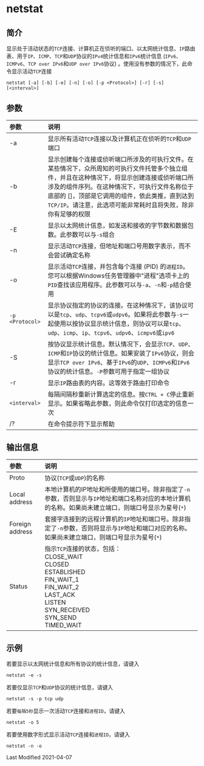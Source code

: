 # netstat

## 简介

显示处于活动状态的`TCP`连接、计算机正在侦听的端口、以太网统计信息、`IP`路由表、用于`IP`、`ICMP`、`TCP`和`UDP`协议的`IPv4`统计信息和`IPv6`统计信息 (`IPv6`、`ICMPv6`、`TCP over IPv6`和`UDP over IPv6`协议) 。使用没有参数的情况下，此命令显示活动`TCP`连接

```
netstat [-a] [-b] [-e] [-n] [-o] [-p <Protocol>] [-r] [-s] [<interval>]
```

## 参数

参数 | 说明
:- | :-
-a              | 显示所有活动`TCP`连接以及计算机正在侦听的`TCP`和`UDP`端口
-b              | 显示创建每个连接或侦听端口所涉及的可执行文件。在某些情况下，众所周知的可执行文件托管多个独立组件，并且在这种情况下，将显示创建连接或侦听端口所涉及的组件序列。在这种情况下，可执行文件名称位于底部的 []，顶部是它调用的组件，依此类推，直到达到 `TCP/IP`。请注意，此选项可能非常耗时且将失败，除非你有足够的权限
-E              | 显示以太网统计信息，如发送和接收的字节数和数据包数。此参数可以与`-s`组合
-n              | 显示活动`TCP`连接，但地址和端口号用数字表示，而不会尝试确定名称
-o              | 显示活动`TCP`连接，并包含每个连接 (PID) 的`进程ID`。您可以根据Windows任务管理器中"进程"选项卡上的`PID`查找该应用程序。此参数可以与`-a`、`-n`和`-p`结合使用
`-p <Protocol>` | 显示协议指定的协议的连接。在这种情况下，该协议可以是`tcp`、`udp`、`tcpv6`或`udpv6`。如果将此参数与`-s`一起使用以按协议显示统计信息，则协议可以是`tcp`、`udp`、`icmp`、`ip`、`tcpv6`、`udpv6`、`icmpv6`或`ipv6`
-S              | 按协议显示统计信息。默认情况下，会显示`TCP`、`UDP`、`ICMP`和`IP`协议的统计信息。如果安装了`IPv6`协议，则会显示`TCP over IPv6`、基于`IPv6`的`UDP`、`ICMPv6`和`IPv6`协议的统计信息。`-P`参数可用于指定一组协议
-r              | 显示`IP`路由表的内容。这等效于路由打印命令
`<interval>`    | 每隔间隔秒重新计算选定的信息。按`CTRL + C`停止重新显示。如果省略此参数，则此命令仅打印选定的信息一次
/?              | 在命令提示符下显示帮助

## 输出信息

参数 | 说明
:- | :-
Proto           | 协议(`TCP`或`UDP`)的名称
Local address   | 本地计算机的IP地址和所使用的端口号。除非指定了`-n`参数，否则显示与`IP`地址和端口名称对应的本地计算机的名称。如果尚未建立端口，则端口号显示为星号(`*`)
Foreign address | 套接字连接到的远程计算机的`IP`地址和端口号。除非指定了`-n`参数，否则将显示与`IP`地址和端口对应的名称。如果尚未建立端口，则端口号显示为星号(`*`)
Status          | 指示`TCP`连接的状态，包括：<br>CLOSE_WAIT<br>CLOSED<br>ESTABLISHED<br>FIN_WAIT_1<br>FIN_WAIT_2<br>LAST_ACK<br>LISTEN<br>SYN_RECEIVED<br>SYN_SEND<br>TIMED_WAIT

## 示例

若要显示以太网统计信息和所有协议的统计信息，请键入
```
netstat -e -s
```
若要仅显示`TCP`和`UDP`协议的统计信息，请键入
```
netstat -s -p tcp udp
```
若要`每隔5秒`显示一次活动`TCP`连接和`进程ID`，请键入
```
netstat -o 5
```
若要使用数字形式显示活动`TCP`连接和`进程ID`，请键入
```
netstat -n -o
```

Last Modified 2021-04-07
